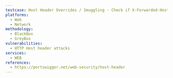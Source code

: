 ```yaml
---
testcase: Host Header Overrides / Smuggling - Check if X-Forwarded-Host, X-Host, X-Forwarded-Server, X-HTTP-Host-Override, or Forwarded headers are supported and affect back-end logic. Web (HTTP/HTTPS) service
platforms: 
  - Web
  - Network
methodology: 
  - BlackBox
  - GreyBox
vulnerabilities:
  - HTTP Host header attacks
services:
  - WEB
references:
  - https://portswigger.net/web-security/host-header
---
```

